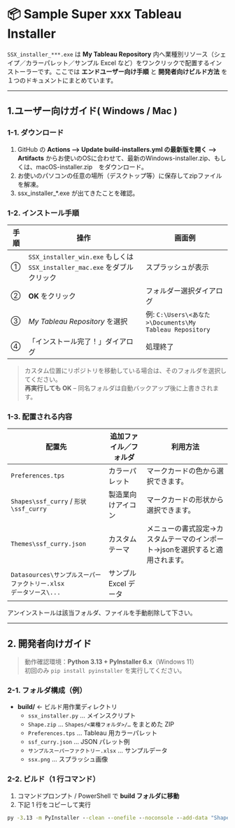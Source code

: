 # 📦 Sample Super xxx Tableau Installer

`SSX_installer_***.exe` は **My Tableau Repository** 内へ業種別リソース（シェイプ／カラーパレット／サンプル Excel など）をワンクリックで配置するインストーラーです。ここでは **エンドユーザー向け手順** と **開発者向けビルド方法** を１つのドキュメントにまとめています。

---

## 1.ユーザー向けガイド( Windows / Mac )

### 1-1. ダウンロード
1. GitHub の **Actions --> Update build-installers.yml の最新版を開く --> Artifacts** からお使いのOSに合わせて、最新のWindows-installer.zip、もしくは、macOS-installer.zip　をダウンロード。
2. お使いのパソコンの任意の場所（デスクトップ等）に保存してzipファイルを解凍。
3. ssx_installer_*.exe が出てきたことを確認。

### 1-2. インストール手順

| 手順 | 操作 | 画面例 |
|------|------|--------|
| ① | `SSX_installer_win.exe` もしくは `SSX_installer_mac.exe` をダブルクリック | スプラッシュが表示 |
| ② | **OK** をクリック | フォルダー選択ダイアログ |
| ③ | *My Tableau Repository* を選択 | 例: `C:\Users\<あなた>\Documents\My Tableau Repository` |
| ④ | 「インストール完了！」ダイアログ | 処理終了 |

> カスタム位置にリポジトリを移動している場合は、そのフォルダを選択してください。  
> **再実行しても OK** – 同名フォルダは自動バックアップ後に上書きされます。

### 1-3. 配置される内容

| 配置先 | 追加ファイル／フォルダ |利用方法|
|--------|-----------------------|------------------------|
| `Preferences.tps` | カラーパレット |マークカードの色から選択できます。|
| `Shapes\ssf_curry` / `形状\ssf_curry` | 製造業向けアイコン |マークカードの形状から選択できます。|
| `Themes\ssf_curry.json` | カスタムテーマ |メニューの書式設定→カスタムテーマのインポート→jsonを選択すると適用されます。|
| `Datasources\サンプルスーパーファクトリー.xlsx`<br>`データソース\...` | サンプル Excel データ |

アンインストールは該当フォルダ、ファイルを手動削除して下さい。

---

## 2. 開発者向けガイド

> 動作確認環境：**Python 3.13 + PyInstaller 6.x**（Windows 11）  
> 初回のみ `pip install pyinstaller` を実行してください。

### 2-1. フォルダ構成（例）

- **build/**  ← ビルド用作業ディレクトリ  
  - `ssx_installer.py` … メインスクリプト  
  - `Shape.zip` … `Shapes/<業種フォルダ>/…` をまとめた ZIP  
  - `Preferences.tps` … Tableau 用カラーパレット  
  - `ssf_curry.json` … JSON パレット例  
  - `サンプルスーパーファクトリー.xlsx` … サンプルデータ  
  - `ssx.png` … スプラッシュ画像

### 2-2. ビルド（1 行コマンド）

1. コマンドプロンプト / PowerShell で **build フォルダに移動**  
2. 下記 1 行をコピーして実行

```cmd
py -3.13 -m PyInstaller --clean --onefile --noconsole --add-data "Shape.zip;." --add-data "ssf_curry.json;." --add-data "サンプルスーパーファクトリー.xlsx;." --add-data "Preferences.tps;." --add-data "ssx.png;." ssx_installer.py
